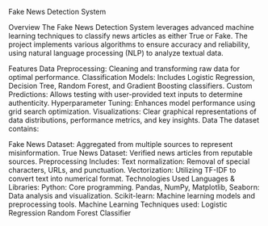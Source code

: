 Fake News Detection System

Overview
The Fake News Detection System leverages advanced machine learning techniques to classify news articles as either True or Fake. The project implements various algorithms to ensure accuracy and reliability, using natural language processing (NLP) to analyze textual data.

Features
Data Preprocessing: Cleaning and transforming raw data for optimal performance.
Classification Models: Includes Logistic Regression, Decision Tree, Random Forest, and Gradient Boosting classifiers.
Custom Predictions: Allows testing with user-provided text inputs to determine authenticity.
Hyperparameter Tuning: Enhances model performance using grid search optimization.
Visualizations: Clear graphical representations of data distributions, performance metrics, and key insights.
Data
The dataset contains:

Fake News Dataset: Aggregated from multiple sources to represent misinformation.
True News Dataset: Verified news articles from reputable sources.
Preprocessing Includes:
Text normalization: Removal of special characters, URLs, and punctuation.
Vectorization: Utilizing TF-IDF to convert text into numerical format.
Technologies Used
Languages & Libraries:
Python: Core programming.
Pandas, NumPy, Matplotlib, Seaborn: Data analysis and visualization.
Scikit-learn: Machine learning models and preprocessing tools.
Machine Learning Techniques used:
Logistic Regression
Random Forest Classifier
